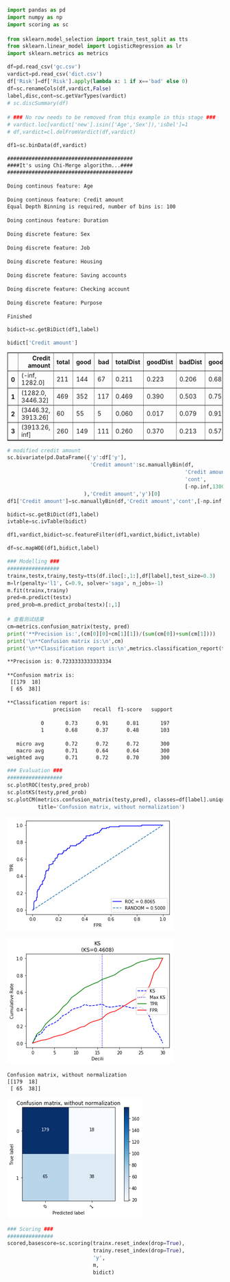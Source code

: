 

```python
import pandas as pd
import numpy as np
import scoring as sc

from sklearn.model_selection import train_test_split as tts
from sklearn.linear_model import LogisticRegression as lr
import sklearn.metrics as metrics
```


```python
df=pd.read_csv('gc.csv')
vardict=pd.read_csv('dict.csv')
df['Risk']=df['Risk'].apply(lambda x: 1 if x=='bad' else 0)
df=sc.renameCols(df,vardict,False)
label,disc,cont=sc.getVarTypes(vardict)
# sc.discSummary(df)

# ### No row needs to be removed from this example in this stage ###
# vardict.loc[vardict['new'].isin(['Age','Sex']),'isDel']=1
# df,vardict=cl.delFromVardict(df,vardict)
```


```python
df1=sc.binData(df,vardict)
```

    #########################################
    ####It's using Chi-Merge algorithm...####
    #########################################
    
    Doing continous feature: Age
    
    Doing continous feature: Credit amount
    Equal Depth Binning is required, number of bins is: 100
    
    Doing continous feature: Duration
    
    Doing discrete feature: Sex
    
    Doing discrete feature: Job
    
    Doing discrete feature: Housing
    
    Doing discrete feature: Saving accounts
    
    Doing discrete feature: Checking account
    
    Doing discrete feature: Purpose
    
    Finished
    


```python
bidict=sc.getBiDict(df1,label)
```


```python
bidict['Credit amount']
```




<div>
<style scoped>
    .dataframe tbody tr th:only-of-type {
        vertical-align: middle;
    }

    .dataframe tbody tr th {
        vertical-align: top;
    }

    .dataframe thead th {
        text-align: right;
    }
</style>
<table border="1" class="dataframe">
  <thead>
    <tr style="text-align: right;">
      <th></th>
      <th>Credit amount</th>
      <th>total</th>
      <th>good</th>
      <th>bad</th>
      <th>totalDist</th>
      <th>goodDist</th>
      <th>badDist</th>
      <th>goodRate</th>
      <th>badRate</th>
      <th>woe</th>
      <th>iv</th>
    </tr>
  </thead>
  <tbody>
    <tr>
      <th>0</th>
      <td>(-inf, 1282.0]</td>
      <td>211</td>
      <td>144</td>
      <td>67</td>
      <td>0.211</td>
      <td>0.223</td>
      <td>0.206</td>
      <td>0.682</td>
      <td>0.318</td>
      <td>-0.082</td>
      <td>0.001</td>
    </tr>
    <tr>
      <th>1</th>
      <td>(1282.0, 3446.32]</td>
      <td>469</td>
      <td>352</td>
      <td>117</td>
      <td>0.469</td>
      <td>0.390</td>
      <td>0.503</td>
      <td>0.751</td>
      <td>0.249</td>
      <td>0.254</td>
      <td>0.029</td>
    </tr>
    <tr>
      <th>2</th>
      <td>(3446.32, 3913.26]</td>
      <td>60</td>
      <td>55</td>
      <td>5</td>
      <td>0.060</td>
      <td>0.017</td>
      <td>0.079</td>
      <td>0.917</td>
      <td>0.083</td>
      <td>1.551</td>
      <td>0.096</td>
    </tr>
    <tr>
      <th>3</th>
      <td>(3913.26, inf]</td>
      <td>260</td>
      <td>149</td>
      <td>111</td>
      <td>0.260</td>
      <td>0.370</td>
      <td>0.213</td>
      <td>0.573</td>
      <td>0.427</td>
      <td>-0.553</td>
      <td>0.087</td>
    </tr>
  </tbody>
</table>
</div>




```python
# modified credit amount
sc.bivariate(pd.DataFrame({'y':df['y'],
                           'Credit amount':sc.manuallyBin(df,
                                                          'Credit amount',
                                                          'cont',
                                                          [-np.inf,1300,3500,4000,np.inf])}
                         ),'Credit amount','y')[0]
df1['Credit amount']=sc.manuallyBin(df,'Credit amount','cont',[-np.inf,1300,3500,4000,np.inf])
```


```python
bidict=sc.getBiDict(df1,label)
ivtable=sc.ivTable(bidict)
```


```python
df1,vardict,bidict=sc.featureFilter(df1,vardict,bidict,ivtable)
```


```python
df=sc.mapWOE(df1,bidict,label)
```


```python
### Modelling ###
#################
trainx,testx,trainy,testy=tts(df.iloc[:,1:],df[label],test_size=0.3)
m=lr(penalty='l1', C=0.9, solver='saga', n_jobs=-1)
m.fit(trainx,trainy)
pred=m.predict(testx)
pred_prob=m.predict_proba(testx)[:,1]

# 查看测试结果
cm=metrics.confusion_matrix(testy, pred)
print('**Precision is:',(cm[0][0]+cm[1][1])/(sum(cm[0])+sum(cm[1])))
print('\n**Confusion matrix is:\n',cm)
print('\n**Classification report is:\n',metrics.classification_report(testy, pred))
```

    **Precision is: 0.7233333333333334
    
    **Confusion matrix is:
     [[179  18]
     [ 65  38]]
    
    **Classification report is:
                   precision    recall  f1-score   support
    
               0       0.73      0.91      0.81       197
               1       0.68      0.37      0.48       103
    
       micro avg       0.72      0.72      0.72       300
       macro avg       0.71      0.64      0.64       300
    weighted avg       0.71      0.72      0.70       300
    
    


```python
### Evaluation ###
##################
sc.plotROC(testy,pred_prob)
sc.plotKS(testy,pred_prob)
sc.plotCM(metrics.confusion_matrix(testy,pred), classes=df[label].unique(),
          title='Confusion matrix, without normalization')
```


![png](output_10_0.png)



![png](output_10_1.png)


    Confusion matrix, without normalization
    [[179  18]
     [ 65  38]]
    


![png](output_10_3.png)



```python
### Scoring ###
###############
scored,basescore=sc.scoring(trainx.reset_index(drop=True),
                            trainy.reset_index(drop=True),
                            'y',
                            m,
                            bidict)
```
